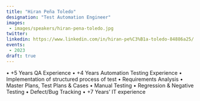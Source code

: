```yaml
---
title: "Hiran Peña Toledo"
designation: "Test Automation Engineer"
images:
 - images/speakers/hiran-pena-toledo.jpg
twitter: 
linkedin: https://www.linkedin.com/in/hiran-pe%C3%B1a-toledo-84886a25/
events:
 - 2023
draft: true
---
```


• +5 Years QA Experience
• +4 Years Automation Testing Experience
• Implementation of structured process of test
• Requirements Analysis
• Master Plans, Test Plans & Cases
• Manual Testing
• Regression & Negative Testing
• Defect/Bug Tracking 
• +7 Years’ IT experience